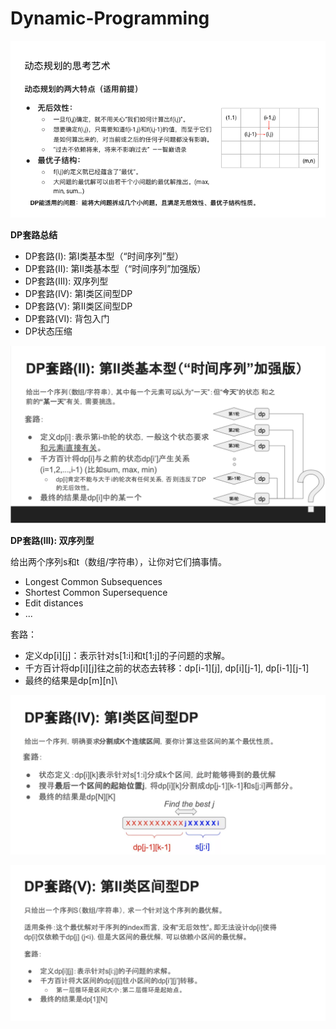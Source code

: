 # Dynamic-Programming

![](../.gitbook/assets/image.png)

**DP套路总结**  


* DP套路\(I\): 第I类基本型（“时间序列”型）
* DP套路\(II\): 第II类基本型（“时间序列”加强版）
* DP套路\(III\): 双序列型
* DP套路\(IV\): 第I类区间型DP
* DP套路\(V\): 第II类区间型DP
* DP套路\(VI\): 背包入门
* DP状态压缩







![](../.gitbook/assets/image%20%281%29.png)







**DP套路\(III\): 双序列型**

给出两个序列s和t（数组/字符串），让你对它们搞事情。

* Longest Common Subsequences 
* Shortest Common Supersequence
* Edit distances
* ...

套路：

* 定义dp\[i\]\[j\]：表示针对s\[1:i\]和t\[1:j\]的子问题的求解。
* 千方百计将dp\[i\]\[j\]往之前的状态去转移：dp\[i-1\]\[j\], dp\[i\]\[j-1\], dp\[i-1\]\[j-1\]
* 最终的结果是dp\[m\]\[n\]\

![](../.gitbook/assets/image%20%284%29%20%281%29.png)



![](../.gitbook/assets/image%20%282%29.png)


